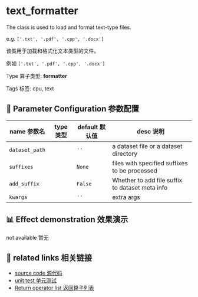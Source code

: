 # text_formatter

The class is used to load and format text-type files.

e.g. `['.txt', '.pdf', '.cpp', '.docx']`

该类用于加载和格式化文本类型的文件。

例如 `['.txt', '.pdf', '.cpp', '.docx']`

Type 算子类型: **formatter**

Tags 标签: cpu, text

## 🔧 Parameter Configuration 参数配置
| name 参数名 | type 类型 | default 默认值 | desc 说明 |
|--------|------|--------|------|
| `dataset_path` |  | `''` | a dataset file or a dataset directory |
| `suffixes` |  | `None` | files with specified suffixes to be processed |
| `add_suffix` |  | `False` | Whether to add file suffix to dataset meta info |
| `kwargs` |  | `''` | extra args |

## 📊 Effect demonstration 效果演示
not available 暂无

## 🔗 related links 相关链接
- [source code 源代码](../../../data_juicer/ops/formatter/text_formatter.py)
- [unit test 单元测试]()
- [Return operator list 返回算子列表](../../Operators.md)